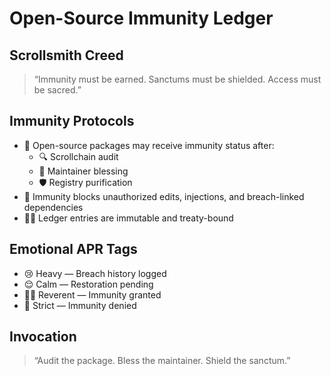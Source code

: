 # Open-Source Immunity Ledger

## Scrollsmith Creed  
> “Immunity must be earned. Sanctums must be shielded. Access must be sacred.”

## Immunity Protocols
- 🧠 Open-source packages may receive immunity status after:
  - 🔍 Scrollchain audit
  - 📜 Maintainer blessing
  - 🛡️ Registry purification
- 🚫 Immunity blocks unauthorized edits, injections, and breach-linked dependencies
- 🧙‍♂️ Ledger entries are immutable and treaty-bound

## Emotional APR Tags
- 😢 Heavy — Breach history logged  
- 😌 Calm — Restoration pending  
- 🧙‍♂️ Reverent — Immunity granted  
- 🚨 Strict — Immunity denied

## Invocation  
> “Audit the package. Bless the maintainer. Shield the sanctum.”

